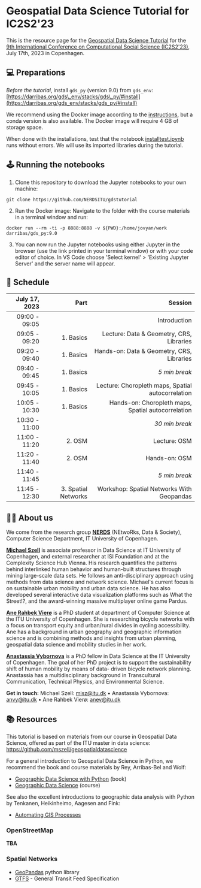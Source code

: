 # Geospatial Data Science Tutorial for IC2S2'23

This is the resource page for the [Geospatial Data Science Tutorial](https://www.ic2s2.org/tutorials.html#geospatial) for the [9th International Conference on Computational Social Science (IC2S2'23)](https://www.ic2s2.org/), July 17th, 2023 in Copenhagen.

## 💻 Preparations

*Before the tutorial*, install `gds_py` (version 9.0) from `gds_env`: [https://darribas.org/gds\_env/stacks/gds\_py/#install](https://darribas.org/gds_env/stacks/gds_py/#install)

We recommend using the Docker image according to the [instructions](https://darribas.org/gds_env/guides/docker_install/), but a conda version is also available. The Docker image will require 4 GB of storage space. 

When done with the installations, test that the notebook [installtest.ipynb](installtest.ipynb) runs without errors. We will use its imported libraries during the tutorial.

## 🕹️ Running the notebooks

1. Clone this repository to download the Jupyter notebooks to your own machine:

```
git clone https://github.com/NERDSITU/gdstutorial
```

2. Run the Docker image: Navigate to the folder with the course materials in a terminal window and run:

```
docker run --rm -ti -p 8888:8888 -v ${PWD}:/home/jovyan/work darribas/gds_py:9.0
```

3. You can now run the Jupyter notebooks using either Jupyter in the browser (use the link printed in your terminal window) or with your code editor of choice. In VS Code choose 'Select kernel' > 'Existing Jupyter Server' and the server name will appear.

## 📅 Schedule

| July 17, 2023 | Part | Session |
|--------------:|-----:|-----------:|
| 09:00 - 09:05 |   |        Introduction  |
| 09:05 - 09:20 |  1. Basics |        Lecture: Data & Geometry, CRS, Libraries  |
| 09:20 - 09:40 |  1. Basics |        Hands-on: Data & Geometry, CRS, Libraries  |
| 09:40 - 09:45 |  1. Basics |        *5 min break*  |
| 09:45 - 10:05 |  1. Basics |        Lecture: Choropleth maps, Spatial autocorrelation  |
| 10:05 - 10:30 |  1. Basics |        Hands-on: Choropleth maps, Spatial autocorrelation  |
| 10:30 - 11:00 |   |        *30 min break*  |
| 11:00 - 11:20 |  2. OSM |        Lecture: OSM  |
| 11:20 - 11:40 |  2. OSM |        Hands-on: OSM  |
| 11:40 - 11:45 |   |        *5 min break*  |
| 11:45 - 12:30 |  3. Spatial Networks |        Workshop: Spatial Networks With Geopandas  |

<!-- - schedule markdown table +links to materials -->

## 🧑‍🏫 About us 

We come from the research group [**NERDS**](<https://nerds.itu.dk/>) (NEtwoRks, Data & Society), Computer Science Department, IT University of Copenhagen.

[**Michael Szell**](<http://michael.szell.net/>) is associate professor in Data Science at IT University of Copenhagen, and external researcher at ISI Foundation and at the Complexity Science Hub Vienna. His research quantifies the patterns behind interlinked human behavior and human-built structures through mining large-scale data sets. He follows an anti-disciplinary approach using methods from data science and network science. Michael's current focus is on sustainable urban mobility and urban data science. He has also developed several interactive data visualization platforms such as What the Street!?, and the award-winning massive multiplayer online game Pardus.

[**Ane Rahbek Vierø**](https://anerv.github.io/) is a PhD student at department of Computer Science at the ITU University of Copenhagen. She is researching bicycle networks with a focus on transport equity and urban/rural divides in cycling accessibility. Ane has a background in urban geography and geographic information science and is combining methods and insights from urban planning, geospatial data science and mobility studies in her work.

[**Anastassia Vybornova**](https://github.com/anastassiavybornova) is a PhD fellow in Data Science at the IT University of Copenhagen. The goal of her PhD project is to support the sustainability shift of human mobility by means of data- driven bicycle network planning. Anastassia has a multidisciplinary background in Transcultural Communication, Technical Physics, and Environmental Science.

**Get in touch:** Michael Szell: <misz@itu.dk> • Anastassia Vybornova: <anvy@itu.dk> • Ane Rahbek Vierø: <anev@itu.dk>

## 📚 Resources 

This tutorial is based on materials from our course in Geospatial Data Science, offered as part of the ITU master in data science: <https://github.com/mszell/geospatialdatascience>

For a general introduction to Geospatial Data Science in Python, we recommend the book and course materials by Rey, Arribas-Bel and Wolf:

* [Geographic Data Science with Python](<https://geographicdata.science/book/intro.html>) (book)
* [Geographic Data Science](https://darribas.org/gds_course/content/home.html) (course)

See also the excellent introductions to geographic data analysis with Python by Tenkanen, Heikinheimo, Aagesen and Fink:

* [Automating GIS Processes](<https://autogis-site.readthedocs.io/en/latest/>)

<!-- Add resources specifically for the intro part (Geopandas, map projections, choropleths, etc) -->

<!-- Add resources specifically for osm and osmnx) -->

### OpenStreetMap

**TBA**

### Spatial Networks

* [GeoPandas](https://geopandas.org) python library
* [GTFS](https://gtfs.org) - General Transit Feed Specification